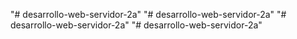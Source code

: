 "# desarrollo-web-servidor-2a" 
"# desarrollo-web-servidor-2a" 
"# desarrollo-web-servidor-2a" 
"# desarrollo-web-servidor-2a" 
